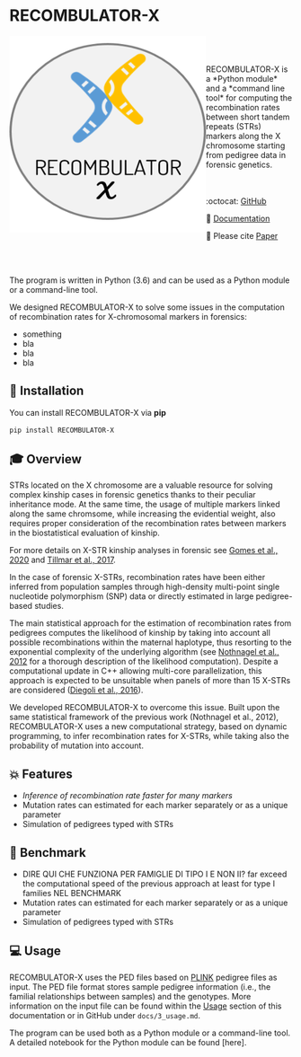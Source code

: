 # RECOMBULATOR-X

<p align="center">
  <img align="left" width="350" height="350" src="assets/images/LOGO.png">
</p>
<br/>
<br/>
<br/>
RECOMBULATOR-X is a *Python module* and a *command line tool* for computing the recombination rates between short tandem repeats (STRs) markers along the X chromosome starting from pedigree data in forensic genetics.
<br/>
<br/>
<br/>

:octocat: [GitHub](https://github.com/serena-aneli/RECOMBULATOR-X)

:open_book: [Documentation](https://serena-aneli.github.io/RECOMBULATOR-X/)

:page_facing_up: Please cite [Paper]()

<br/>
<br/>

The program is written in Python (3.6) and can be used as a Python module or a command-line tool. 

We designed RECOMBULATOR-X to solve some issues in the computation of recombination rates for X-chromosomal markers in forensics:

* something
* bla
* bla
* bla


## :wrench: Installation

You can install RECOMBULATOR-X via **pip**

```bash
pip install RECOMBULATOR-X
```

## :mortar_board: Overview

STRs located on the X chromosome are a valuable resource for solving complex kinship cases in forensic genetics thanks to their peculiar inheritance mode. At the same time, the usage of multiple markers linked along the same chromsome, while increasing the evidential weight, also requires proper consideration of the recombination rates between markers in the biostatistical evaluation of kinship.

For more details on X-STR kinship analyses in forensic see [Gomes et al., 2020](https://www.frontiersin.org/articles/10.3389/fgene.2020.00926/full) and [Tillmar et al., 2017](https://www.sciencedirect.com/science/article/pii/S1872497317301126?via%3Dihub).

In the case of forensic X-STRs, recombination rates have been either inferred from population samples through high-density multi-point single nucleotide polymorphism (SNP) data or directly estimated in large pedigree-based studies.

The main statistical approach for the estimation of recombination rates from pedigrees computes the likelihood of kinship by taking into account all possible recombinations within the maternal haplotype, thus resorting to the exponential complexity of the underlying algorithm (see [Nothnagel et al., 2012](https://www.sciencedirect.com/science/article/pii/S1872497312000713?via%3Dihub) for a thorough description of the likelihood computation). Despite a computational update in C++ allowing multi-core parallelization, this approach is expected to be unsuitable when panels of more than 15 X-STRs are considered ([Diegoli et al., 2016](https://www.sciencedirect.com/science/article/pii/S1872497316301247?via%3Dihub)).

We developed RECOMBULATOR-X to overcome this issue. Built upon the same statistical framework of the previous work (Nothnagel et al., 2012), RECOMBULATOR-X uses a new computational strategy, based on dynamic programming, to infer recombination rates for X-STRs, while taking also the probability of mutation into account. 

## :boom: Features

- *Inference of recombination rate faster for many markers*
- Mutation rates can estimated for each marker separately or as a unique parameter 
- Simulation of pedigrees typed with STRs

## :rocket: Benchmark

- DIRE QUI CHE FUNZIONA PER FAMIGLIE DI TIPO I E NON II? far exceed the computational speed of the previous approach at least for type I families NEL BENCHMARK
- Mutation rates can estimated for each marker separately or as a unique parameter 
- Simulation of pedigrees typed with STRs

## :computer: Usage

RECOMBULATOR-X uses the PED files based on [PLINK](https://www.cog-genomics.org/plink/) pedigree files as input. The PED file format stores sample pedigree information (i.e., the familial relationships between samples) and the genotypes. More information on the input file can be found within the [Usage](3_usage.md) section of this documentation or in GitHub under ```docs/3_usage.md```.

The program can be used both as a Python module or a command-line tool. A detailed notebook for the Python module can be found [here]. 

